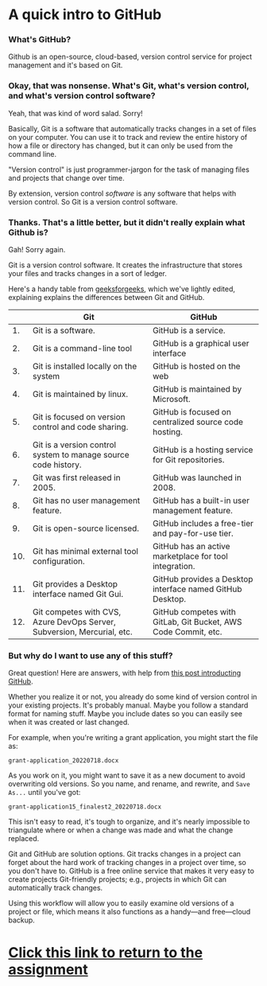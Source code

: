 # A quick intro to GitHub

### What's GitHub?

Github is an open-source, cloud-based, version control service for project management and it's based on Git.

### Okay, that was nonsense. What's Git, what's version control, and what's version control software?

Yeah, that was kind of word salad. Sorry!

Basically, Git is a software that automatically tracks changes in a set of files on your computer. You can use it to track and review the entire history of how a file or directory has changed, but it can only be used from the command line.

"Version control" is just programmer-jargon for the task of managing files and projects that change over time.

By extension, version control *software* is any software that helps with version control. So Git is a version control software.

### Thanks. That's a little better, but it didn't really explain what Github is?

Gah! Sorry again.

Git is a version control software. It creates the infrastructure that stores your files and tracks changes in a sort of ledger.

Here's a handy table from [geeksforgeeks](https://www.geeksforgeeks.org/difference-between-git-and-github/), which we've lightly edited, explaining explains the differences between Git and GitHub.

|     | Git                                                                     | GitHub                                                         |
|-----|-------------------------------------------------------------------------|----------------------------------------------------------------|
| 1.  | Git is a software.                                                      | GitHub is a service.                                           |
| 2.  | Git is a command-line tool                                              | GitHub is a graphical user interface                           |
| 3.  | Git is installed locally on the system                                  | GitHub is hosted on the web                                    |
| 4.  | Git is maintained by linux.                                             | GitHub is maintained by Microsoft.                             |
| 5.  | Git is focused on version control and code sharing.                     | GitHub is focused on centralized source code hosting.          |
| 6.  | Git is a version control system to manage source code history.          | GitHub is a hosting service for Git repositories.              |
| 7.  | Git was first released in 2005.                                         | GitHub was launched in 2008.                                   |
| 8.  | Git has no user management feature.                                     | GitHub has a built-in user management feature.                 |
| 9.  | Git is open-source licensed.                                            | GitHub includes a free-tier and pay-for-use tier.              |
| 10. | Git has minimal external tool configuration.                            | GitHub has an active marketplace for tool integration.         |
| 11. | Git provides a Desktop interface named Git Gui.                         | GitHub provides a Desktop interface named GitHub Desktop.      |
| 12. | Git competes with CVS, Azure DevOps Server, Subversion, Mercurial, etc. | GitHub competes with GitLab, Git Bucket, AWS Code Commit, etc. |

### But why do I want to use any of this stuff?

Great question! Here are answers, with help from [this post introducting GitHub](https://ourcodingclub.github.io/tutorials/git/).

Whether you realize it or not, you already do some kind of version control in your existing projects. It's probably manual. Maybe you follow a standard format for naming stuff. Maybe you include dates so you can easily see when it was created or last changed.

For example, when you're writing a grant application, you might start the file as:

    grant-application_20220718.docx

As you work on it, you might want to save it as a new document to avoid overwriting old versions. So you name, and rename, and rewrite, and `Save As...` until you've got:

    grant-application15_finalest2_20220718.docx

This isn't easy to read, it's tough to organize, and it's nearly impossible to triangulate where or when a change was made and what the change replaced.

Git and GitHub are solution options. Git tracks changes in a project can forget about the hard work of tracking changes in a project over time, so you don't have to. GitHub is a free online service that makes it very easy to create projects Git-friendly projects; e.g., projects in which Git can automatically track changes.

Using this workflow will allow you to easily examine old versions of a project or file, which means it also functions as a handy—and free—cloud backup.

# [Click this link to return to the assignment](./)
